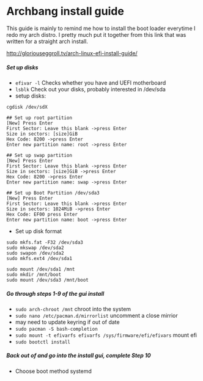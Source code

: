 # Archbang install guide

This guide is mainly to remind me how to install the boot loader everytime I redo my arch distro. I pretty much put it together from this link that was written for a straight arch install.

http://gloriouseggroll.tv/arch-linux-efi-install-guide/



##### Set up disks
* `efivar -l` Checks whether you have and UEFI motherboard
* `lsblk` Check out your disks, probably interested in /dev/sda
* setup disks:
```
cgdisk /dev/sdX

## Set up root partition
[New] Press Enter
First Sector: Leave this blank ->press Enter
Size in sectors: [size]GiB
Hex Code: 8200 ->press Enter
Enter new partition name: root ->press Enter

## Set up swap partition
[New] Press Enter
First Sector: Leave this blank ->press Enter
Size in sectors: [size]GiB ->press Enter
Hex Code: 8200 ->press Enter
Enter new partition name: swap ->press Enter

## Set up Boot Partition /dev/sda3
[New] Press Enter
First Sector: Leave this blank ->press Enter
Size in sectors: 1024MiB ->press Enter
Hex Code: EF00 press Enter
Enter new partition name: boot ->press Enter
```

* Set up disk format

```
sudo mkfs.fat -F32 /dev/sda3
sudo mkswap /dev/sda2
sudo swapon /dev/sda2
sudo mkfs.ext4 /dev/sda1

sudo mount /dev/sda1 /mnt
sudo mkdir /mnt/boot
sudo mount /dev/sda3 /mnt/boot

```

##### Go through steps 1-9 of the gui install

* `sudo arch-chroot /mnt` chroot into the system
* `sudo nano /etc/pacman.d/mirrorlist` uncomment a close mirrior
* may need to update keyring if out of date
* `sudo pacman -S bash-completion`
* `sudo mount -t efivarfs efivarfs /sys/firmware/efi/efivars` mount efi
* `sudo bootctl install` 

##### Back out of and go into the install gui, complete Step 10
* Choose boot method systemd
